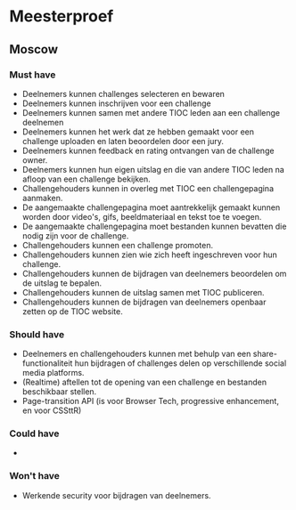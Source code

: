 # Meesterproef

## Moscow

### Must have

- Deelnemers kunnen challenges selecteren en bewaren
- Deelnemers kunnen inschrijven voor een challenge
- Deelnemers kunnen samen met andere TIOC leden aan een challenge deelnemen
- Deelnemers kunnen het werk dat ze hebben gemaakt voor een challenge uploaden en laten beoordelen door een jury.
- Deelnemers kunnen feedback en rating ontvangen van de challenge owner.
- Deelnemers kunnen hun eigen uitslag en die van andere TIOC leden na afloop van een challenge bekijken.
- Challengehouders kunnen in overleg met TIOC een challengepagina aanmaken.
- De aangemaakte challengepagina moet aantrekkelijk gemaakt kunnen worden door video's, gifs, beeldmateriaal en tekst toe te voegen.
- De aangemaakte challengepagina moet bestanden kunnen bevatten die nodig zijn voor de challenge.
- Challengehouders kunnen een challenge promoten.
- Challengehouders kunnen zien wie zich heeft ingeschreven voor hun challenge.
- Challengehouders kunnen de bijdragen van deelnemers beoordelen om de uitslag te bepalen.
- Challengehouders kunnen de uitslag samen met TIOC publiceren.
- Challengehouders kunnen de bijdragen van deelnemers openbaar zetten op de TIOC website.

### Should have

- Deelnemers en challengehouders kunnen met behulp van een share-functionaliteit hun bijdragen of challenges delen op verschillende social media platforms.
- (Realtime) aftellen tot de opening van een challenge en bestanden beschikbaar stellen.
- Page-transition API (is voor Browser Tech, progressive enhancement, en voor CSSttR)

### Could have

- 

### Won't have

- Werkende security voor bijdragen van deelnemers.

